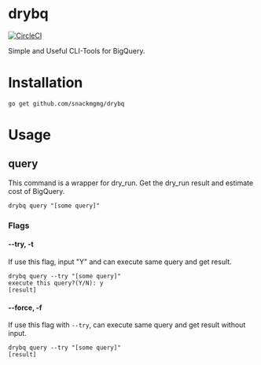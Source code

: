 # drybq

[![CircleCI](https://circleci.com/gh/snackmgmg/drybq/tree/master.svg?style=svg)](https://circleci.com/gh/snackmgmg/drybq/tree/master)

Simple and Useful CLI-Tools for BigQuery.

# Installation

```
go get github.com/snackmgmg/drybq
```

# Usage

## query

This command is a wrapper for dry_run.
Get the dry_run result and estimate cost of BigQuery.

```
drybq query "[some query]"
```

### Flags

#### --try, -t

If use this flag, input "Y" and can execute same query and get result.

```
drybq query --try "[some query]"
execute this query?(Y/N): y
[result]
```

#### --force, -f

If use this flag with `--try`, can execute same query and get result without input.

```
drybq query --try "[some query]"
[result]
```